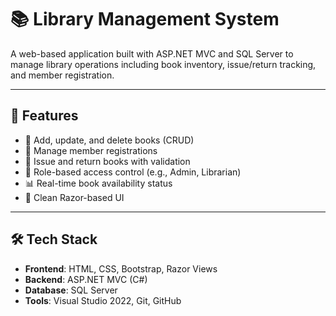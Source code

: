 # 📚 Library Management System

A web-based application built with ASP.NET MVC and SQL Server to manage library operations including book inventory, issue/return tracking, and member registration.

---

## 🚀 Features

- 📖 Add, update, and delete books (CRUD)
- 👥 Manage member registrations
- 🔄 Issue and return books with validation
- 🔐 Role-based access control (e.g., Admin, Librarian)
- 📊 Real-time book availability status
- 🧩 Clean Razor-based UI

---

## 🛠️ Tech Stack

- **Frontend**: HTML, CSS, Bootstrap, Razor Views
- **Backend**: ASP.NET MVC (C#)
- **Database**: SQL Server
- **Tools**: Visual Studio 2022, Git, GitHub
